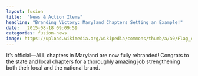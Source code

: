 ```yaml
---
layout: fusion
title:  "News & Action Items"
headline: "Branding Victory: Maryland Chapters Setting an Example!"
date:   2015-08-18 09:09:59
categories: fusion-news
image: https://upload.wikimedia.org/wikipedia/commons/thumb/a/a0/Flag_of_Maryland.svg/2000px-Flag_of_Maryland.svg.png
---
```

It’s official—ALL chapters in Maryland are now fully rebranded! Congrats to the state and local chapters for a thoroughly amazing job strengthening both their local and the national brand. 
